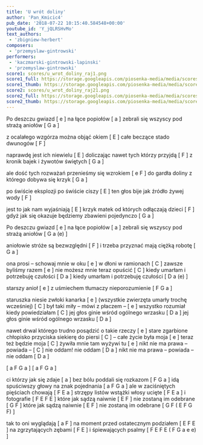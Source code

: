 ```yaml
---
title: 'U wrót doliny'
author: 'Pan_Kmicic4'
pub_date: '2018-07-22 10:15:40.584548+00:00'
youtube_id: 'Y_jQLRSHvMo'
text_authors:
 - 'zbigniew-herbert'
composers:
 - 'przemyslaw-gintrowski'
performers:
 - 'kaczmarski-gintrowski-lapinski'
 - 'przemyslaw-gintrowski'
score1: scores/u_wrot_doliny_raj1.png
score1_full: https://storage.googleapis.com/piosenka-media/media/scores/u_wrot_doliny_raj1.png
score1_thumb: https://storage.googleapis.com/piosenka-media/media/scores/u_wrot_doliny_raj1.png.180x0_q85_upscale.png
score2: scores/u_wrot_doliny_raj21.png
score2_full: https://storage.googleapis.com/piosenka-media/media/scores/u_wrot_doliny_raj21.png
score2_thumb: https://storage.googleapis.com/piosenka-media/media/scores/u_wrot_doliny_raj21.png.180x0_q85_upscale.png
---
```


Po deszczu gwiazd [ e ]
na łące popiołów [ a ]
zebrali się wszyscy pod strażą aniołów [ G a ]

z ocalałego wzgórza można objąć okiem [ E ]
całe beczące stado dwunogów [ F ]

naprawdę jest ich niewielu [ E ]
doliczając nawet tych którzy przyjdą [ F ]
z kronik bajek i żywotów świętych [ G a ]

ale dość tych rozważań przenieśmy się wzrokiem [ e F ]
do gardła doliny z którego dobywa się krzyk [ G a ]

po świście eksplozji po świście ciszy [ E ]
ten głos bije jak źródło żywej wody [ F ]

jest to jak nam wyjaśniają [ E ]
krzyk matek od których odłączają dzieci [ F ]
gdyż jak się okazuje będziemy zbawieni pojedynczo [ G a ]

Po deszczu gwiazd [ e ]
na łące popiołów [ a ]
zebrali się wszyscy pod strażą aniołów [ G a (e) ]

aniołowie stróże są bezwzględni  [ F ]
i trzeba przyznać mają ciężką robotę [ G a ]

ona prosi – schowaj mnie w oku [ e ]
w dłoni w ramionach [ C ]
zawsze byliśmy razem [ e ]
nie możesz mnie teraz opuścić [ C ]
kiedy umarłam i potrzebuję czułości [ D a ]
kiedy umarłam i potrzebuję czułości [ D a (e) ]

starszy anioł [ e ]
z uśmiechem tłumaczy nieporozumienie [ F G a ]

staruszka niesie zwłoki kanarka [ e ]
(wszystkie zwierzęta umarły trochę wcześniej) [ C ]
był taki miły – mówi z płaczem – [ e ]
wszystko rozumiał kiedy powiedziałam [ C ]
jej głos ginie wśród ogólnego wrzasku [ D a ]
jej głos ginie wśród ogólnego wrzasku [ D a ]

nawet drwal którego trudno posądzić o takie rzeczy [ e ]
stare zgarbione chłopisko przyciska siekierę do piersi [ C ]
– całe życie była moja [ e ]
teraz też będzie moja [ C ]
żywiła mnie tam wyżywi tu [ e ]
nikt nie ma prawa – powiada – [ C ]
nie oddam! nie oddam [ D a ]
nikt nie ma prawa – powiada – nie oddam [ D a ] 

[ a F G a ]
[ a F G a ]

ci którzy jak się zdaje [ a ]
bez bólu poddali się rozkazom [ F G a ]
idą spuściwszy głowy na znak pojednania [ a F G a ]
ale w zaciśniętych pięściach chowają [ F E a ]
strzępy listów wstążki włosy ucięte [ F E a ]
i fotografie [ F E F E ]
które jak sądzą naiwnie [ E F ]
nie zostaną im odebrane [ G F ]
które jak sądzą naiwnie [ E F ]
nie zostaną im odebrane [ G F ( E F G F)  ]

tak to oni wyglądają [ a F ]
na moment przed ostatecznym podziałem [ E F E ]
na zgrzytających zębami [ F E ]
i śpiewających psalmy  [ F E F E ( F G a e e)  ]